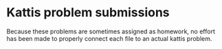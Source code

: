 # Kattis problem submissions

Because these problems are sometimes assigned as homework, no effort has been made to properly connect each file to an actual kattis problem.
